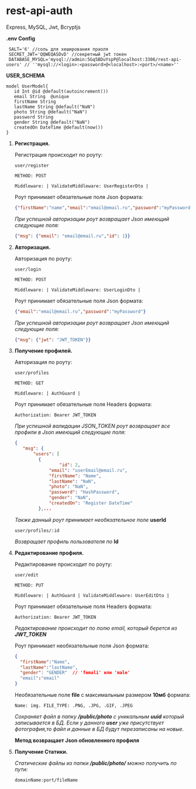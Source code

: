 # rest-api-auth
Express, MySQL, Jwt, Bcryptjs


__.env Config__
   ```dotenv
    SALT='6' //соль для хеширования праоля
    SECRET_JWT='QQWEQASDvD' //секретный jwt токен
    DATABASE_MYSQL='mysql://admin:5Gq5BDuYspP@localhost:3306/rest-api-users' // ''mysql://<login>:<password>@<localhost>:<port>/<name>''
```



__USER_SCHEMA__
   ```JS
   model UserModel{
      id Int @id @default(autoincrement())
      email String  @unique
      firstName String
      lastName String @default("NaN")
      photo String @default("NaN")
      password String
      gender String @default("NaN")
      createdOn DateTime @default(now())
   }
```


1. __Регистрация.__ 

    Регистрация происходит по роуту:

    ``` user/register ``` 

    ```METHOD: POST```
   
   ```Middleware: | ValidateMiddleware: UserRegisterDto |```
        
   Роут принимает обязательные поля Json формата:

   ```JSON
   {"firstName":"name","email":"email@email.ru","password":"myPassword"}
   ```
      *При успешной авторизации роут возвращает Json имеющий следующие поля:*
   ```JSON
   {"msg": {"email": "email@email.ru","id": 1}}
   ```
2. __Авторизация.__
   
    Авторизация по роуту:
   
    ```user/login```
  
   ```METHOD: POST```

   ```Middleware: | ValidateMiddleware: UserLoginDto |```

   Роут принимает обязательные поля Json формата:   
   ```JSON
   {"email":"email@email.ru","password":"myPassword"}
   ```
    *При успешной авторизации роут возвращает Json имеющий следующие поля:*
   ```JSON
   {"msg": {"jwt": "JWT_TOKEN"}}
    ```
3. __Получение профилей.__

   Авторизация по роуту:

   ```user/profiles```
 
   ```METHOD: GET```

   ```Middleware: | AuthGuard |```

   Роут принимает обязательные поля Headers формата:
   ```HEADERS
   Authorization: Bearer JWT_TOKEN
   ```
   *При успешной валидации JSON_TOKEN роут возвращает все профили в Json имеющий следующие поля:*
   ```JSON
   {
      "msg": {
          "users": [
            {
                    "id": 2,
                "email": "userEmail@email.ru",
                "firstName": "Name",
                "lastName": "NaN",
                "photo": "NaN",
                "password": "HashPassword",
                "gender": "NaN",
                "createdOn": "Register DateTime"
            },...
    ```
    *Также данный роут принимает необязательное поле* **userId**

   ```user/profiles/:id```
    
    *Возвращает профиль пользователя по* **Id**


4. __Редактирование профиля.__

   Редактирование происходит по роуту:

   ``` user/edit ```

   ```METHOD: PUT```

   ```Middleware: | AuthGuard | ValidateMiddleware: UserEditDto |```

     Роут принимает обязательные поля Headers формата:
   ```HEADERS
   Authorization: Bearer JWT_TOKEN
   ```
   *Редактирование происходит по полю email, который берется из **JWT_TOKEN***

    Роут принимает необязательные поля Json формата:

    ```JSON
    {
      "firstName":"Name",
      "lastName":"lastName",
      "gender": "GENDER"  // 'femali' или 'male'
      "email":"email"
    }
   ```
   Необязательные поле **file** с максимальным размером **10мб** формата: 

    ```Name: img. FILE_TYPE: .PNG, .JPG, .GIF, .JPEG```
 
   *Сохраняет файл в папку **/public/photo** с уникальным **uuid** который записывается в БД.
   Если у данного **user** уже присутствует фотография,то файл и данные в БД будут перезаписаны на новые.*

   **Метод возвращает Json обновленного профиля**


5. __Получение Статики.__
   
   *Статические файлы из папки **/public/photo/** можно получить по пути:*
 
   ``domainName:port/fileName``